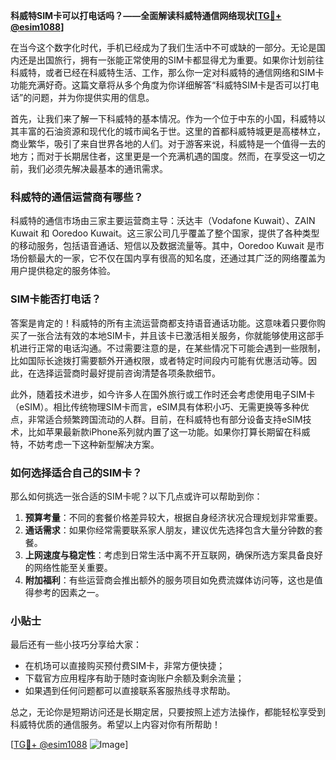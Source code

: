 **科威特SIM卡可以打电话吗？——全面解读科威特通信网络现状[[TG💪+ @esim1088](https://t.me/s/esim1088)]**

在当今这个数字化时代，手机已经成为了我们生活中不可或缺的一部分。无论是国内还是出国旅行，拥有一张能正常使用的SIM卡都显得尤为重要。如果你计划前往科威特，或者已经在科威特生活、工作，那么你一定对科威特的通信网络和SIM卡功能充满好奇。这篇文章将从多个角度为你详细解答“科威特SIM卡是否可以打电话”的问题，并为你提供实用的信息。

首先，让我们来了解一下科威特的基本情况。作为一个位于中东的小国，科威特以其丰富的石油资源和现代化的城市闻名于世。这里的首都科威特城更是高楼林立，商业繁华，吸引了来自世界各地的人们。对于游客来说，科威特是一个值得一去的地方；而对于长期居住者，这里更是一个充满机遇的国度。然而，在享受这一切之前，我们必须先解决最基本的通讯需求。

### 科威特的通信运营商有哪些？

科威特的通信市场由三家主要运营商主导：沃达丰（Vodafone Kuwait）、ZAIN Kuwait 和 Ooredoo Kuwait。这三家公司几乎覆盖了整个国家，提供了各种类型的移动服务，包括语音通话、短信以及数据流量等。其中，Ooredoo Kuwait 是市场份额最大的一家，它不仅在国内享有很高的知名度，还通过其广泛的网络覆盖为用户提供稳定的服务体验。

### SIM卡能否打电话？

答案是肯定的！科威特的所有主流运营商都支持语音通话功能。这意味着只要你购买了一张合法有效的本地SIM卡，并且该卡已激活相关服务，你就能够使用这部手机进行正常的电话沟通。不过需要注意的是，在某些情况下可能会遇到一些限制，比如国际长途拨打需要额外开通权限，或者特定时间段内可能有优惠活动等。因此，在选择运营商时最好提前咨询清楚各项条款细节。

此外，随着技术进步，如今许多人在国外旅行或工作时还会考虑使用电子SIM卡（eSIM）。相比传统物理SIM卡而言，eSIM具有体积小巧、无需更换等多种优点，非常适合频繁跨国流动的人群。目前，在科威特也有部分设备支持eSIM技术，比如苹果最新款iPhone系列就内置了这一功能。如果你打算长期留在科威特，不妨考虑一下这种新型解决方案。

### 如何选择适合自己的SIM卡？

那么如何挑选一张合适的SIM卡呢？以下几点或许可以帮助到你：

1. **预算考量**：不同的套餐价格差异较大，根据自身经济状况合理规划非常重要。
2. **通话需求**：如果你经常需要联系家人朋友，建议优先选择包含大量分钟数的套餐。
3. **上网速度与稳定性**：考虑到日常生活中离不开互联网，确保所选方案具备良好的网络性能至关重要。
4. **附加福利**：有些运营商会推出额外的服务项目如免费流媒体访问等，这也是值得参考的因素之一。

### 小贴士

最后还有一些小技巧分享给大家：
- 在机场可以直接购买预付费SIM卡，非常方便快捷；
- 下载官方应用程序有助于随时查询账户余额及剩余流量；
- 如果遇到任何问题都可以直接联系客服热线寻求帮助。

总之，无论你是短期访问还是长期定居，只要按照上述方法操作，都能轻松享受到科威特优质的通信服务。希望以上内容对你有所帮助！

[[TG💪+ @esim1088](https://t.me/s/esim1088) ![Image](https://i.postimg.cc/4NQfJmqS/Snipaste-2025-05-13-00-14-12.png)]